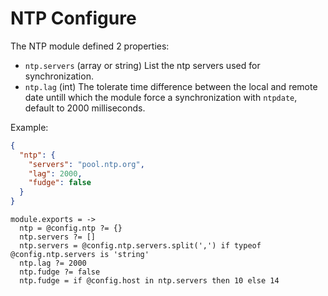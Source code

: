 
# NTP Configure

The NTP module defined 2 properties:

*   `ntp.servers` (array or string)
    List the ntp servers used for synchronization.
*   `ntp.lag` (int)
    The tolerate time difference between the local and remote date untill which
    the module force a synchronization with `ntpdate`, default to 2000
    milliseconds.

Example:

```json
{
  "ntp": {
    "servers": "pool.ntp.org",
    "lag": 2000,
    "fudge": false
  }
}
```

    module.exports = ->
      ntp = @config.ntp ?= {}
      ntp.servers ?= []
      ntp.servers = @config.ntp.servers.split(',') if typeof @config.ntp.servers is 'string'
      ntp.lag ?= 2000
      ntp.fudge ?= false
      ntp.fudge = if @config.host in ntp.servers then 10 else 14
